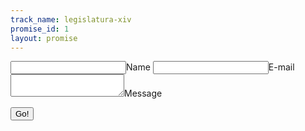 ```yaml
---
track_name: legislatura-xiv
promise_id: 1
layout: promise
---
```


<form method="POST" action="https://sp-staticman.herokuapp.com/v3/entry/github/seguimiento-politico/seguimiento-politico.github.io/master/comments">
  <input name="options[redirect]" type="hidden" value="{{ page.url}}">
  <!-- e.g. "2016-01-02-this-is-a-post" -->
  <input name="options[slug]" type="hidden" value="{{ page.slug }}">
  <label><input name="fields[name]" type="text">Name</label>
  <label><input name="fields[email]" type="email">E-mail</label>
  <label><textarea name="fields[message]"></textarea>Message</label>
  
  <button type="submit">Go!</button>
</form>